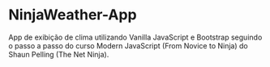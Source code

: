 # NinjaWeather-App
App de exibição de clima utilizando Vanilla JavaScript e Bootstrap seguindo o passo a passo do curso Modern JavaScript (From Novice to Ninja) do Shaun Pelling (The Net Ninja).
